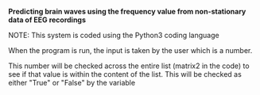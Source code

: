 **Predicting brain waves using the frequency value from non-stationary data of EEG recordings**

NOTE: This system is coded using the Python3 coding language

When the program is run, the input is taken by the user which is a number.

This number will be checked across the entire list (matrix2 in the code) to see if that value is within the content of the list. This will be checked as either "True" or "False" by the variable <check>

